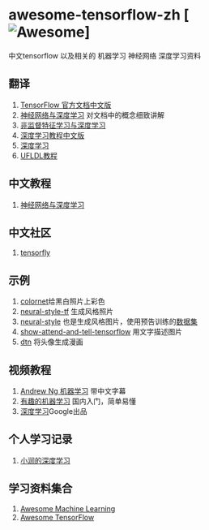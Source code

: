 # awesome-tensorflow-zh [![Awesome](https://cdn.rawgit.com/sindresorhus/awesome/d7305f38d29fed78fa85652e3a63e154dd8e8829/media/badge.svg)]
中文tensorflow 以及相关的 机器学习 神经网络 深度学习资料

## 翻译

1. [TensorFlow 官方文档中文版](http://wiki.jikexueyuan.com/project/tensorflow-zh/)
2. [神经网络与深度学习](https://www.gitbook.com/book/hit-scir/neural-networks-and-deep-learning-zh_cn/details) 对文档中的概念细致讲解
2. [非监督特征学习与深度学习](https://github.com/ysh329/Chinese-UFLDL-Tutorial)
3. [深度学习教程中文版](https://github.com/Syndrome777/DeepLearningTutorial)
4. [深度学习](https://github.com/ExtremeMart/DeepLearningBook-CN)
5. [UFLDL教程](http://deeplearning.stanford.edu/wiki/index.php/UFLDL%E6%95%99%E7%A8%8B)

## 中文教程

1. [神经网络与深度学习](https://nndl.github.io/)

## 中文社区
1. [tensorfly](http://www.tensorfly.cn/)

## 示例
1. [colornet](https://github.com/pavelgonchar/colornet)给黑白照片上彩色
2. [neural-style-tf](https://github.com/cysmith/neural-style-tf) 生成风格照片
2. [neural-style](https://github.com/anishathalye/neural-style) 也是生成风格图片，使用预告训练的[数据集](http://www.vlfeat.org/matconvnet/models/beta16/imagenet-vgg-verydeep-19.mat)
3. [show-attend-and-tell-tensorflow](https://github.com/yunjey/show-attend-and-tell-tensorflow) 用文字描述图片
4. [dtn](https://github.com/yunjey/dtn-tensorflow) 将头像生成漫画
## 视频教程

1. [Andrew Ng 机器学习](https://www.coursera.org/learn/machine-learning) 带中文字幕
2. [有趣的机器学习](http://list.youku.com/albumlist/show/id_27892935.html) 国内入门，简单易懂
3. [深度学习](https://cn.udacity.com/course/deep-learning--ud730)Google出品
## 个人学习记录

1. [小润的深度学习](https://github.com/zhourunlai/deep-learning-demo)

## 学习资料集合

1. [Awesome Machine Learning](https://github.com/josephmisiti/awesome-machine-learning)
2. [Awesome TensorFlow](https://github.com/jtoy/awesome-tensorflow)
